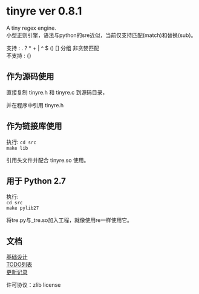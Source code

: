 
# tinyre ver 0.8.1

A tiny regex engine.  
小型正则引擎，语法与python的sre近似，当前仅支持匹配(match)和替换(sub)。  

支持   : . ? * + | ^ $ () [] 分组 非贪婪匹配  
不支持 : {}  

## 作为源码使用

直接复制 tinyre.h 和 tinyre.c 到源码目录，  

并在程序中引用 tinyre.h  

## 作为链接库使用

执行:
`cd src`  
`make lib`  

引用头文件并配合 tinyre.so 使用。  

## 用于 Python 2.7

执行:  
`cd src`  
`make pylib27`  

将tre.py与_tre.so加入工程，就像使用re一样使用它。  

## 文档

[基础设计](https://github.com/fy0/tinyre/wiki/%E5%9F%BA%E7%A1%80%E8%AE%BE%E8%AE%A1)  
[TODO列表](https://github.com/fy0/tinyre/wiki/todo-%E5%88%97%E8%A1%A8)  
[更新记录](https://github.com/fy0/tinyre/wiki/%E6%9B%B4%E6%96%B0%E8%AE%B0%E5%BD%95)  

许可协议：zlib license

